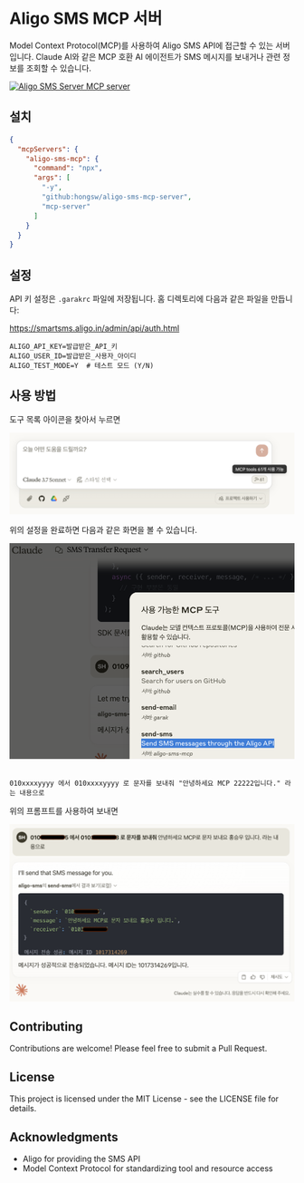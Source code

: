 # Aligo SMS MCP 서버

Model Context Protocol(MCP)를 사용하여 Aligo SMS API에 접근할 수 있는 서버입니다. Claude AI와 같은 MCP 호환 AI 에이전트가 SMS 메시지를 보내거나 관련 정보를 조회할 수 있습니다.

<a href="https://glama.ai/mcp/servers/@hongsw/aligo-sms-mcp-server">
  <img width="380" height="200" src="https://glama.ai/mcp/servers/@hongsw/aligo-sms-mcp-server/badge" alt="Aligo SMS Server MCP server" />
</a>

## 설치

```json
{
  "mcpServers": {
    "aligo-sms-mcp": {
      "command": "npx",
      "args": [
        "-y",
        "github:hongsw/aligo-sms-mcp-server",
        "mcp-server"
      ]
    }
  }
}
```

## 설정

API 키 설정은 `.garakrc` 파일에 저장됩니다. 홈 디렉토리에 다음과 같은 파일을 만듭니다:

https://smartsms.aligo.in/admin/api/auth.html

```
ALIGO_API_KEY=발급받은_API_키
ALIGO_USER_ID=발급받은_사용자_아이디
ALIGO_TEST_MODE=Y  # 테스트 모드 (Y/N)
```

## 사용 방법

도구 목록 아이콘을 찾아서 누르면

![](2025-03-22-16-53-35.png)


위의 설정을 완료하면 다음과 같은 화면을 볼 수 있습니다.


![Aligo SMS MCP 서버 화면](./image.png)

```

010xxxxyyyy 에서 010xxxxyyyy 로 문자를 보내줘 "안녕하세요 MCP 22222입니다." 라는 내용으로

```
위의 프롬프트를 사용하여 보내면 

![Aligo SMS MCP 서버 화면](./image2.png)


## Contributing

Contributions are welcome! Please feel free to submit a Pull Request.

## License

This project is licensed under the MIT License - see the LICENSE file for details.

## Acknowledgments

- Aligo for providing the SMS API
- Model Context Protocol for standardizing tool and resource access